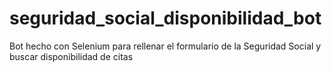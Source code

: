# seguridad_social_disponibilidad_bot
Bot hecho con Selenium para rellenar el formulario de la Seguridad Social y buscar disponibilidad de citas
